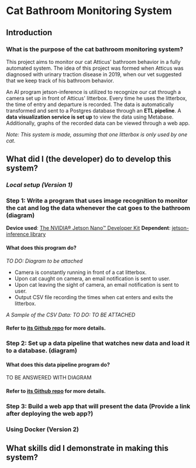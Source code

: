 
# Cat Bathroom Monitoring System
## Introduction
### What is the purpose of the cat bathroom monitoring system?
This project aims to monitor our cat Atticus' bathroom behavior in a fully automated system. The idea of this project was formed when Atticus was diagnosed with urinary traction disease in 2019, when our vet suggested that we keep track of his bathroom behavior.

An AI program jetson-inference is utilized to recognize our cat through a camera set up in front of Atticus' litterbox. Every time he uses the litterbox, the time of entry and departure is recorded. The data is automatically transformed and sent to a Postgres database through an **ETL pipeline**. A **data visualization service is set up** to view the data using Metabase. Additionally, graphs of the recorded data can be viewed through a web app.  

*Note: This system is made, assuming that one litterbox is only used by one cat.* 

## What did I (the developer) do to develop this system?
### ***Local setup (Version 1)***

### Step 1: Write a program that uses image recognition to monitor the cat and log the data whenever the cat goes to the bathroom (diagram)
**Device used**: [The NVIDIA® Jetson Nano™ Developer Kit](https://developer.nvidia.com/embedded/learn/get-started-jetson-nano-devkit#write)
**Dependent**: [jetson-inference library](https://github.com/dusty-nv/jetson-inference)
#### What does this program do?
*TO DO: Diagram to be attached*

- Camera is constantly running in front of a cat litterbox.
- Upon cat caught on camera, an email notification is sent to user.
- Upon cat leaving the sight of camera, an email notification is sent to user.
- Output CSV file recording the times when cat enters and exits the litterbox.

*A Sample of the CSV Data:*
*TO DO: TO BE ATTACHED*
#### Refer to [its Github repo](https://github.com/emma-jinger/CatWatcher) for more details.
### Step 2: Set up a data pipeline that watches new data and load it to a database. (diagram)
#### What does this data pipeline program do?
TO BE ANSWERED WITH DIAGRAM 
#### Refer to [its Github repo](https://github.com/emma-jinger/cat_data) for more details.

### Step 3: Build a web app that will present the data (Provide a link after deploying the web app?)

### Using Docker (Version 2)
## What skills did I demonstrate in making this system? 

